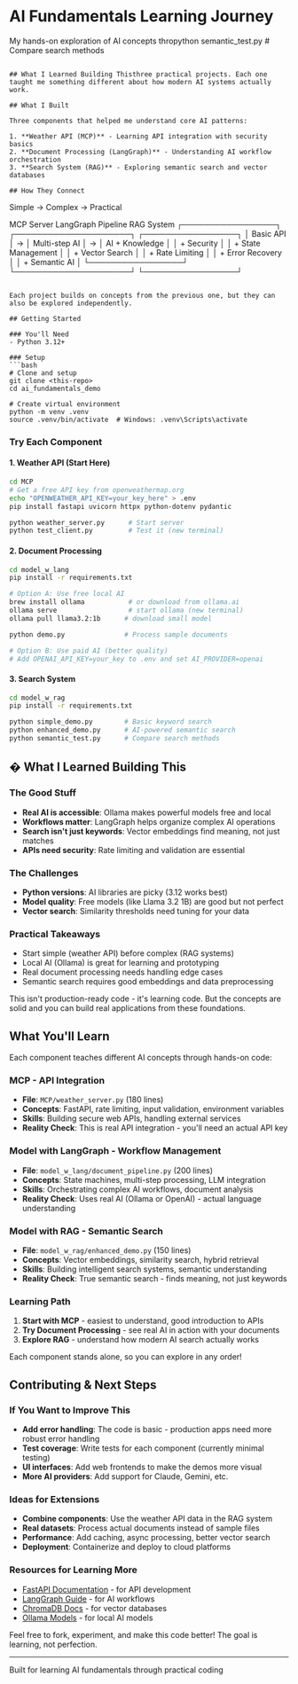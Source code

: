# AI Fundamentals Learning Journey

My hands-on exploration of AI concepts thropython semantic_test.py      # Compare search methods
```

## What I Learned Building Thisthree practical projects. Each one taught me something different about how modern AI systems actually work.

## What I Built

Three components that helped me understand core AI patterns:

1. **Weather API (MCP)** - Learning API integration with security basics
2. **Document Processing (LangGraph)** - Understanding AI workflow orchestration  
3. **Search System (RAG)** - Exploring semantic search and vector databases

## How They Connect

```
Simple → Complex → Practical

MCP Server              LangGraph Pipeline           RAG System
┌─────────────────┐     ┌─────────────────────┐     ┌─────────────────┐
│ Basic API       │ →   │ Multi-step AI       │ →   │ AI + Knowledge  │
│ + Security      │     │ + State Management  │     │ + Vector Search │
│ + Rate Limiting │     │ + Error Recovery    │     │ + Semantic AI   │
└─────────────────┘     └─────────────────────┘     └─────────────────┘
```

Each project builds on concepts from the previous one, but they can also be explored independently.

## Getting Started

### You'll Need
- Python 3.12+ 

### Setup
```bash
# Clone and setup
git clone <this-repo>
cd ai_fundamentals_demo

# Create virtual environment
python -m venv .venv
source .venv/bin/activate  # Windows: .venv\Scripts\activate
```

### Try Each Component

#### 1. Weather API (Start Here)
```bash
cd MCP
# Get a free API key from openweathermap.org
echo "OPENWEATHER_API_KEY=your_key_here" > .env
pip install fastapi uvicorn httpx python-dotenv pydantic

python weather_server.py      # Start server
python test_client.py         # Test it (new terminal)
```

#### 2. Document Processing 
```bash
cd model_w_lang
pip install -r requirements.txt

# Option A: Use free local AI 
brew install ollama           # or download from ollama.ai
ollama serve                  # start ollama (new terminal)
ollama pull llama3.2:1b      # download small model

python demo.py               # Process sample documents

# Option B: Use paid AI (better quality)
# Add OPENAI_API_KEY=your_key to .env and set AI_PROVIDER=openai
```

#### 3. Search System
```bash
cd model_w_rag
pip install -r requirements.txt

python simple_demo.py        # Basic keyword search
python enhanced_demo.py      # AI-powered semantic search
python semantic_test.py      # Compare search methods
```

## � **What I Learned Building This**

### The Good Stuff
- **Real AI is accessible**: Ollama makes powerful models free and local
- **Workflows matter**: LangGraph helps organize complex AI operations  
- **Search isn't just keywords**: Vector embeddings find meaning, not just matches
- **APIs need security**: Rate limiting and validation are essential

### The Challenges  
- **Python versions**: AI libraries are picky (3.12 works best)
- **Model quality**: Free models (like Llama 3.2 1B) are good but not perfect
- **Vector search**: Similarity thresholds need tuning for your data

### Practical Takeaways
- Start simple (weather API) before complex (RAG systems)
- Local AI (Ollama) is great for learning and prototyping
- Real document processing needs handling edge cases
- Semantic search requires good embeddings and data preprocessing

This isn't production-ready code - it's learning code. But the concepts are solid and you can build real applications from these foundations.

## What You'll Learn

Each component teaches different AI concepts through hands-on code:

### MCP - API Integration
- **File**: `MCP/weather_server.py` (180 lines)
- **Concepts**: FastAPI, rate limiting, input validation, environment variables
- **Skills**: Building secure web APIs, handling external services
- **Reality Check**: This is real API integration - you'll need an actual API key

### Model with LangGraph - Workflow Management  
- **File**: `model_w_lang/document_pipeline.py` (200 lines)
- **Concepts**: State machines, multi-step processing, LLM integration
- **Skills**: Orchestrating complex AI workflows, document analysis
- **Reality Check**: Uses real AI (Ollama or OpenAI) - actual language understanding

### Model with RAG - Semantic Search
- **File**: `model_w_rag/enhanced_demo.py` (150 lines) 
- **Concepts**: Vector embeddings, similarity search, hybrid retrieval
- **Skills**: Building intelligent search systems, semantic understanding
- **Reality Check**: True semantic search - finds meaning, not just keywords

### Learning Path
1. **Start with MCP** - easiest to understand, good introduction to APIs
2. **Try Document Processing** - see real AI in action with your documents  
3. **Explore RAG** - understand how modern AI search actually works

Each component stands alone, so you can explore in any order!

## Contributing & Next Steps

### If You Want to Improve This
- **Add error handling**: The code is basic - production apps need more robust error handling
- **Test coverage**: Write tests for each component (currently minimal testing)
- **UI interfaces**: Add web frontends to make the demos more visual
- **More AI providers**: Add support for Claude, Gemini, etc.

### Ideas for Extensions
- **Combine components**: Use the weather API data in the RAG system
- **Real datasets**: Process actual documents instead of sample files  
- **Performance**: Add caching, async processing, better vector search
- **Deployment**: Containerize and deploy to cloud platforms

### Resources for Learning More
- [FastAPI Documentation](https://fastapi.tiangolo.com/) - for API development
- [LangGraph Guide](https://langchain-ai.github.io/langgraph/) - for AI workflows
- [ChromaDB Docs](https://docs.trychroma.com/) - for vector databases
- [Ollama Models](https://ollama.ai/library) - for local AI models

Feel free to fork, experiment, and make this code better! The goal is learning, not perfection.

---

Built for learning AI fundamentals through practical coding
